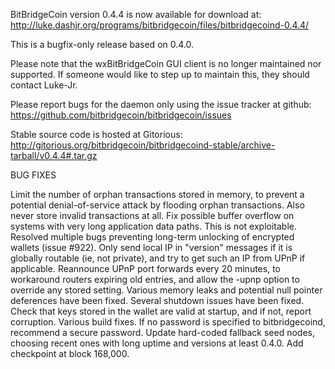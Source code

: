 BitBridgeCoin version 0.4.4 is now available for download at:
http://luke.dashjr.org/programs/bitbridgecoin/files/bitbridgecoind-0.4.4/

This is a bugfix-only release based on 0.4.0.

Please note that the wxBitBridgeCoin GUI client is no longer maintained nor supported. If someone would like to step up to maintain this, they should contact Luke-Jr.

Please report bugs for the daemon only using the issue tracker at github:
https://github.com/bitbridgecoin/bitbridgecoin/issues

Stable source code is hosted at Gitorious:
http://gitorious.org/bitbridgecoin/bitbridgecoind-stable/archive-tarball/v0.4.4#.tar.gz

BUG FIXES

Limit the number of orphan transactions stored in memory, to prevent a potential denial-of-service attack by flooding orphan transactions. Also never store invalid transactions at all.
Fix possible buffer overflow on systems with very long application data paths. This is not exploitable.
Resolved multiple bugs preventing long-term unlocking of encrypted wallets (issue #922).
Only send local IP in "version" messages if it is globally routable (ie, not private), and try to get such an IP from UPnP if applicable.
Reannounce UPnP port forwards every 20 minutes, to workaround routers expiring old entries, and allow the -upnp option to override any stored setting.
Various memory leaks and potential null pointer deferences have been
fixed.
Several shutdown issues have been fixed.
Check that keys stored in the wallet are valid at startup, and if not,
report corruption.
Various build fixes.
If no password is specified to bitbridgecoind, recommend a secure password.
Update hard-coded fallback seed nodes, choosing recent ones with long uptime and versions at least 0.4.0.
Add checkpoint at block 168,000.

